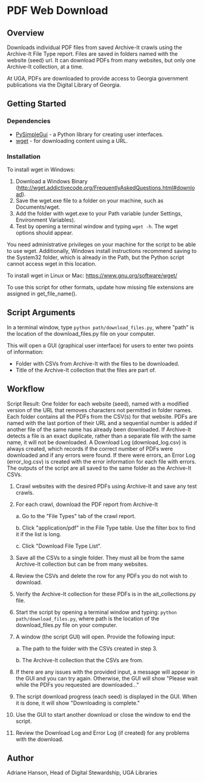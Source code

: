 # PDF Web Download

## Overview

Downloads individual PDF files from saved Archive-It crawls using the Archive-It File Type report.
Files are saved in folders named with the website (seed) url.
It can download PDFs from many websites, but only one Archive-It collection, at a time.

At UGA, PDFs are downloaded to provide access to Georgia government publications via the Digital Library of Georgia.


## Getting Started

### Dependencies

- [PySimpleGui](https://www.pysimplegui.org/en/latest/) - a Python library for creating user interfaces.
- [wget](https://www.gnu.org/software/wget/) - for downloading content using a URL. 

### Installation

To install wget in Windows:
1. Download a Windows Binary (<http://wget.addictivecode.org/FrequentlyAskedQuestions.html#download>).
2. Save the wget.exe file to a folder on your machine, such as Documents/wget.
3. Add the folder with wget.exe to your Path variable (under Settings, Environment Variables).
4. Test by opening a terminal window and typing `wget -h`. The wget options should appear.

You need administrative privileges on your machine for the script to be able to use wget. 
Additionally, Windows install instructions recommend saving to the System32 folder, 
which is already in the Path, but the Python script cannot access wget in this location.

To install wget in Linux or Mac: <https://www.gnu.org/software/wget/>

To use this script for other formats, update how missing file extensions are assigned in get_file_name().

## Script Arguments

In a terminal window, type ```python path/download_files.py```,
where "path" is the location of the download_files.py file on your computer.

This will open a GUI (graphical user interface) for users to enter two points of information:
* Folder with CSVs from Archive-It with the files to be downloaded.
* Title of the Archive-It collection that the files are part of.

## Workflow
Script Result: 
One folder for each website (seed), named with a modified version of the URL that removes characters not permitted in folder names.
Each folder contains all the PDFs from the CSV(s) for that website. 
PDFs are named with the last portion of their URL and a sequential number is added if another file of the same name has already been downloaded. 
If Archive-It detects a file is an exact duplicate, rather than a separate file with the same name, it will not be downloaded.
A Download Log (download_log.csv) is always created, which records if the correct number of PDFs were downloaded and if any errors were found.
If there were errors, an Error Log (error_log.csv) is created with the error information for each file with errors. 
The outputs of the script are all saved to the same folder as the Archive-It CSVs.

1. Crawl websites with the desired PDFs using Archive-It and save any test crawls.
   

2. For each crawl, download the PDF report from Archive-It
   
   a. Go to the "File Types" tab of the crawl report.
   
   b. Click "application/pdf" in the File Type table. Use the filter box to find it if the list is long.
   
   c. Click "Download File Type List".
   

3. Save all the CSVs to a single folder. They must all be from the same Archive-It collection but can be from many websites.
   

4. Review the CSVs and delete the row for any PDFs you do not wish to download.
   

5. Verify the Archive-It collection for these PDFs is in the ait_collections.py file.
   

6. Start the script by opening a terminal window and typing: `python path/download_files.py`, 
   where path is the location of the download_files.py file on your computer.
   

7. A window (the script GUI) will open. Provide the following input:
   
   a. The path to the folder with the CSVs created in step 3.
   
   b. The Archive-It collection that the CSVs are from.


8. If there are any issues with the provided input, a message will appear in the GUI and you can try again. 
   Otherwise, the GUI will show "Please wait while the PDFs you requested are downloaded..."


9. The script download progress (each seed) is displayed in the GUI. 
   When it is done, it will show "Downloading is complete."


10. Use the GUI to start another download or close the window to end the script.


11. Review the Download Log and Error Log (if created) for any problems with the download.

## Author
Adriane Hanson, Head of Digital Stewardship, UGA Libraries
